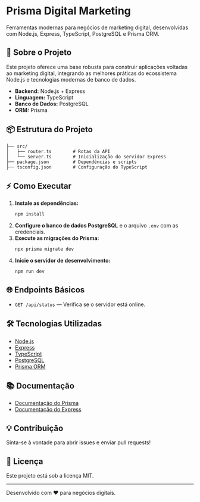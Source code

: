# Prisma Digital Marketing

Ferramentas modernas para negócios de marketing digital, desenvolvidas com Node.js, Express, TypeScript, PostgreSQL e Prisma ORM.

## 🚀 Sobre o Projeto

Este projeto oferece uma base robusta para construir aplicações voltadas ao marketing digital, integrando as melhores práticas do ecossistema Node.js e tecnologias modernas de banco de dados.

-   **Backend:** Node.js + Express
-   **Linguagem:** TypeScript
-   **Banco de Dados:** PostgreSQL
-   **ORM:** Prisma

## 📦 Estrutura do Projeto

```
├── src/
│   ├── router.ts        # Rotas da API
│   └── server.ts        # Inicialização do servidor Express
├── package.json         # Dependências e scripts
├── tsconfig.json        # Configuração do TypeScript
```

## ⚡ Como Executar

1. **Instale as dependências:**
    ```bash
    npm install
    ```
2. **Configure o banco de dados PostgreSQL** e o arquivo `.env` com as credenciais.
3. **Execute as migrações do Prisma:**
    ```bash
    npx prisma migrate dev
    ```
4. **Inicie o servidor de desenvolvimento:**
    ```bash
    npm run dev
    ```

## 🌐 Endpoints Básicos

-   `GET /api/status` — Verifica se o servidor está online.

## 🛠️ Tecnologias Utilizadas

-   [Node.js](https://nodejs.org/)
-   [Express](https://expressjs.com/)
-   [TypeScript](https://www.typescriptlang.org/)
-   [PostgreSQL](https://www.postgresql.org/)
-   [Prisma ORM](https://www.prisma.io/)

## 📚 Documentação

-   [Documentação do Prisma](https://www.prisma.io/docs/)
-   [Documentação do Express](https://expressjs.com/pt/)

## 💡 Contribuição

Sinta-se à vontade para abrir issues e enviar pull requests!

## 📝 Licença

Este projeto está sob a licença MIT.

---

Desenvolvido com ❤️ para negócios digitais.
